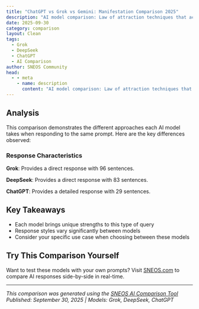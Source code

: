 ```yaml
---
title: "ChatGPT vs Grok vs Gemini: Manifestation Comparison 2025"
description: "AI model comparison: Law of attraction techniques that actually work - manifestation science..."
date: 2025-09-30
category: comparison
layout: Clean
tags:
  - Grok
  - DeepSeek
  - ChatGPT
  - AI Comparison
author: SNEOS Community
head:
  - - meta
    - name: description
      content: "AI model comparison: Law of attraction techniques that actually work - manifestation science..."
---
```


<ChatComparison
  title="ChatGPT vs Grok vs Gemini: Manifestation Comparison 2025"
  prompt="Law of attraction techniques that actually work - manifestation science"
  :responses='{
    "Grok": "The Law of Attraction (LOA) is a concept rooted in the idea that positive or negative thoughts bring positive or negative experiences into a person\u0027s life. While it is often associated with New Thought philosophy and popularized by books like \u0022The Secret,\u0022 there is no definitive scientific evidence proving that the Law of Attraction works as a universal law. However, many of the techniques associated with it are grounded in psychological principles like positive thinking, goal-setting, and visualization, which have been shown to influence motivation and behavior. Below, I\u2019ll outline practical techniques often tied to the Law of Attraction, along with how they might work from a psychological and scientific perspective.\n\n### 1. **Visualization**\n**What It Is**: Visualization involves creating a mental image of your desired outcome as if it\u2019s already happening. For example, if you want a new job, you might imagine yourself in the role, feeling confident and successful.\n**How to Do It**:\n- Find a quiet space and close your eyes.\n- Picture your goal in vivid detail\u2014engage all your senses (what do you see, hear, feel?).\n- Spend 5\u201310 minutes daily immersing yourself in this mental scenario.\n**Why It Works**: Visualization primes your brain to recognize opportunities and boosts motivation. Studies in neuroscience, like those on mental imagery, show that visualizing an action activates similar brain regions as physically performing it (e.g., research on athletes using visualization to improve performance). This can enhance focus and confidence, aligning your actions with your goals.\n\n---\n\n### 2. **Affirmations**\n**What It Is**: Affirmations are positive statements you repeat to yourself to reinforce a desired belief or outcome, such as \u201CI am confident and capable of achieving my dreams.\u201D\n**How to Do It**:\n- Write or say affirmations in the present tense (e.g., \u201CI am successful\u201D instead of \u201CI will be successful\u201D).\n- Repeat them daily, ideally in front of a mirror or during meditation.\n- Pair them with emotion\u2014feel the truth of the statement as you say it.\n**Why It Works**: Affirmations can rewire negative thought patterns by leveraging neuroplasticity, the brain\u2019s ability to form new neural connections. Research in positive psychology suggests that self-affirmation can reduce stress and improve problem-solving under pressure (e.g., studies by Creswell et al., 2013). They also boost self-esteem, which can encourage proactive behavior toward goals.\n\n---\n\n### 3. **Gratitude Practice**\n**What It Is**: Gratitude involves focusing on and appreciating what you already have, which is believed to attract more positive experiences.\n**How to Do It**:\n- Keep a gratitude journal and write down 3\u20135 things you\u2019re thankful for each day.\n- Be specific (e.g., \u201CI\u2019m grateful for the supportive conversation I had with a friend today\u201D).\n- Reflect on these entries regularly to cultivate a positive mindset.\n**Why It Works**: Gratitude shifts your focus from scarcity to abundance, which can improve mood and reduce anxiety. Scientific studies, such as those by Emmons and McCullough (2003), demonstrate that gratitude interventions increase well-being and life satisfaction. A positive mindset can also make you more open to opportunities and better equipped to handle challenges.\n\n---\n\n### 4. **Setting Clear Intentions (Goal-Setting)**\n**What It Is**: Clearly defining what you want to manifest by setting specific, measurable, and achievable goals.\n**How to Do It**:\n- Write down your goals using the SMART framework (Specific, Measurable, Achievable, Relevant, Time-bound).\n- Break them into smaller, actionable steps.\n- Review and adjust your intentions regularly to stay focused.\n**Why It Works**: Goal-setting theory, developed by Locke and Latham, shows that specific and challenging goals lead to higher performance. Clarity in intention directs your attention and effort, making it easier to spot opportunities and take aligned actions\u2014often perceived as \u201Cmanifestation.\u201D\n\n---\n\n### 5. **Act As If (Behavioral Alignment)**\n**What It Is**: Acting as though your desired outcome is already a reality, which can influence your mindset and behavior.\n**How to Do It**:\n- Embody the traits or habits of the person who has already achieved your goal (e.g., dress for the job you want, or adopt the confidence of a successful person).\n- Take small, consistent actions that align with your vision.\n**Why It Works**: This technique leverages the psychological principle of \u201Cbehavioral priming,\u201D where acting in a certain way can reinforce related thoughts and feelings. Research on embodied cognition suggests that physical actions (like power posing) can influence mental states, such as confidence (Carney et al., 2010). By \u201Cacting as if,\u201D you build habits and a mindset that support your goals.\n\n---\n\n### 6. **Letting Go of Resistance (Emotional Regulation)**\n**What It Is**: Releasing doubts, fears, or negative emotions that block you from believing in or achieving your desires.\n**How to Do It**:\n- Acknowledge limiting beliefs (e.g., \u201CI\u2019m not good enough\u201D) and challenge them with evidence to the contrary.\n- Practice mindfulness or meditation to detach from overthinking and stress.\n- Trust the process\u2014avoid obsessing over \u201Chow\u201D or \u201Cwhen\u201D results will come.\n**Why It Works**: Negative emotions like fear or self-doubt can trigger stress responses that impair decision-making and creativity. Mindfulness-based interventions have been shown to reduce anxiety and improve emotional regulation (Kabat-Zinn, 1990). Letting go of resistance creates mental space for optimism and problem-solving.\n\n---\n\n### 7. **Energy and Vibration (Positive Mindset)**\n**What It Is**: The LOA often refers to \u201Craising your vibration\u201D by cultivating positive energy, which is thought to attract positive outcomes.\n**How to Do It**:\n- Surround yourself with uplifting people, media, and environments.\n- Engage in activities that bring joy (e.g., exercise, hobbies, nature).\n- Practice self-care to maintain high energy levels.\n**Why It Works**: While \u201Cvibration\u201D isn\u2019t a scientific term in this context, a positive mindset influences perception and behavior. Research in positive psychology shows that positive emotions broaden thinking and build resilience (Fredrickson\u2019s Broaden-and-Build Theory). When you\u2019re in a good mental state, you\u2019re more likely to notice opportunities and act on them.\n\n---\n\n### The Science Behind Manifestation\nWhile the Law of Attraction itself isn\u2019t supported by empirical science as a universal force, many of its techniques align with psychological and neurological principles:\n- **Reticular Activating System (RAS)**: This brain network filters information based on what you focus on. When you set a goal or visualize it, your RAS prioritizes related information, making you more aware of opportunities (e.g., noticing job openings after deciding to switch careers).\n- **Self-Fulfilling Prophecy**: Believing in a positive outcome can influence your actions to make it more likely. For example, believing you\u2019ll succeed in an interview can make you more confident, improving your performance.\n- **Motivation and Action**: Techniques like visualization and affirmations enhance motivation, which drives consistent action\u2014the real key to achieving goals.\n\n---\n\n### Final Tips for Effective \u201CManifestation\u201D\n1. **Take Inspired Action**: The LOA isn\u2019t about wishing passively. Pair your mindset practices with tangible steps toward your goals. For instance, if you\u2019re manifesting a new job, update your resume and network while visualizing success.\n2. **Be Patient and Persistent**: Results often take time. Psychological studies show that habits and change require consistent effort (Lally et al., 2009, suggests 66 days on average to form a habit).\n3. **Stay Realistic**: While optimism is powerful, grounding your goals in reality prevents disappointment. Use LOA techniques to boost confidence and focus, not as a guarantee of outcomes.\n\nBy combining these Law of Attraction techniques with actionable steps and an understanding of their psychological basis, you can create meaningful changes in your life. The \u201Cmagic\u201D often lies in how these practices shift your mindset, behavior, and perception of the world.",
    "DeepSeek": "Of course. This is an excellent topic that bridges ancient wisdom and modern science. The idea that \u0022like attracts like\u0022 is often dismissed as magical thinking, but when we reframe it as a psychological and neurological process, we get \u0022Law of Attraction techniques that actually work.\u0022\n\nLet\u0027s break this down into the science of manifestation and the practical techniques backed by it.\n\n### The Core Principle: Reframing \u0022Law of Attraction\u0022\n\nThe traditional Law of Attraction suggests the universe magically delivers what you think about. **Manifestation Science**, however, posits that your dominant thoughts, beliefs, and feelings rewire your brain to notice opportunities, take aligned action, and persist through challenges, thereby creating your desired reality.\n\nIt\u0027s not magic; it\u0027s **neuroplasticity** (your brain\u0027s ability to rewire itself) and **cognitive-behavioral** principles in action.\n\n---\n\n### The \u0022Manifestation Science\u0022 Framework: The R.A.S. Model\n\nThe key scientific concept here is the **Reticular Activating System (RAS)**. This is a tiny bundle of nerves at your brainstem that acts as a **filter for your attention**.\n\n*   **Its Job:** Your brain is bombarded with millions of bits of information every second. The RAS filters out what it deems \u0022unimportant\u0022 and lets through what is \u0022important.\u0022\n*   **How it Relates to Manifestation:** You tell your RAS what is important through your **dominant thoughts, beliefs, and questions.**\n\n**Example:** Have you ever decided to buy a specific car, and then suddenly you start seeing that car *everywhere*? The cars were always there; your RAS just now filters them into your conscious awareness because you\u0027ve tagged them as \u0022important.\u0022\n\nManifestation is the process of consciously programming your RAS to highlight the people, resources, and opportunities that lead to your goal.\n\n---\n\n### Techniques That Actually Work (The \u0022How\u0022)\n\nHere are techniques grounded in psychology and neuroscience that effectively program your mind for manifestation.\n\n#### 1. Specific \u0026 Emotional Goal Setting\n*   **The Technique:** Don\u0027t just say, \u0022I want more money.\u0022 Be specific: \u0022I want to earn an additional $1,000 per month by October 1st by landing two new freelance clients.\u0022 Then, immerse yourself in the *feeling* of having achieved it. Feel the relief, the pride, the security.\n*   **The Science:** Specific goals activate the prefrontal cortex, your brain\u0027s \u0022CEO,\u0022 which then directs resources and attention toward achieving them. Emotion (positive or negative) creates stronger neural pathways, making the goal a higher priority for your subconscious and RAS.\n\n#### 2. Visualization \u0026 Mental Rehearsal\n*   **The Technique:** Spend 5-10 minutes daily vividly imagining your desired outcome. Don\u0027t just see it; involve all your senses. What do you see, hear, feel, and smell in that achieved state? Make the mental movie as real as possible.\n*   **The Science:** Studies on athletes show that mental rehearsal activates the same neural pathways as physically performing the action. This primes your brain for performance, reduces anxiety, and builds neural \u0022 familiarity\u0022 with success, making it feel more attainable.\n\n#### 3. Scripting \u0026 Journaling\n*   **The Technique:** Write in a journal as if you are already living your desired reality. \u0022I am so grateful and happy that my business is thriving. Today, I had a fantastic meeting with a new client who perfectly aligns with my values...\u0022\n*   **The Science:** Writing engages the brain differently than thinking. It enhances encoding into memory and reinforces the new beliefs. Gratitude journaling, in particular, is proven to shift focus from lack to abundance, reducing stress and improving decision-making.\n\n#### 4. Affirmations with Emotional Anchoring\n*   **The Technique:** Move beyond robotic repetition. Choose an affirmation that feels slightly beyond your current belief (\u0022I am a confident and compelling speaker\u0022). Repeat it while simultaneously *feeling* the emotion of being that person. Place your hand on your heart to create a physical anchor.\n*   **The Science:** This combines cognitive restructuring (changing thought patterns) with somatic (body-based) anchoring. Over time, this can weaken the neural networks associated with old, limiting beliefs (e.g., \u0022I\u0027m a bad speaker\u0022) and strengthen the new ones.\n\n#### 5. Act \u0022As If\u0022\n*   **The Technique:** How would the \u0022version of you\u0022 that has already achieved your goal walk, talk, think, and make decisions? Start making small choices from that empowered identity today.\n*   **The Science:** This is based on \u0022self-perception theory.\u0022 We derive our beliefs about ourselves from observing our own behavior. By acting \u0022as if,\u0022 you send powerful feedback to your brain that this is who you are, which influences your future actions and decisions to be in alignment with that identity.\n\n#### 6. The \u0022Let Go\u0022 \u0026 Take Inspired Action\n*   **The Technique:** This is the most misunderstood but critical step. After setting your intention and doing the inner work, you must release the obsessive attachment to the *how* and the *when*. Instead, shift your focus to taking **inspired action**\u2014actions that feel intuitive, aligned, and energizing, not forced and stressful.\n*   **The Science:** Obsessive focus on a goal creates anxiety, which activates the threat centers of the brain (amygdala) and inhibits creative problem-solving. \u0022Letting go\u0022 allows your subconscious mind, which is a powerful pattern-recognition engine, to work on the problem in the background. This is when you get \u0022aha!\u0022 moments and notice \u0022lucky\u0022 opportunities.\n\n---\n\n### The Crucial Missing Piece: Belief \u0026 Subconscious Reprogramming\n\nYou can do all the techniques, but if a deep-seated subconscious belief contradicts your goal (\u0022I don\u0027t deserve wealth,\u0022 \u0022Money is evil\u0022), the subconscious will always win. This is why some people feel they are \u0022blocked.\u0022\n\n**To address this:**\n*   **Identify Limiting Beliefs:** Use journaling to uncover them. \u0022Why do I feel I can\u0027t have what I want?\u0022\n*   **Practice Self-Compassion:** Acknowledge these beliefs were formed for a reason (often in childhood) and thank them for trying to protect you, then consciously choose to release them.\n*   **Therapy \u0026 Modalities:** Techniques like Cognitive Behavioral Therapy (CBT), EMDR, or Hypnotherapy are powerful, evidence-based tools for rewiring deep subconscious beliefs.\n\n### Summary: The Scientific Manifestation Cycle\n\n1.  **Clarity \u0026 Emotion:** Define what you want with specificity and feel the joy of having it *now*.\n2.  **Neuro-Programming:** Use visualization, scripting, and \u0022acting as if\u0022 to rewire your brain and program your RAS.\n3.  **Release \u0026 Trust:** Let go of the desperate \u0022how\u0022 to reduce anxiety and access your creative subconscious.\n4.  **Inspired Action:** Take action from a place of alignment and intuition, not force. Your RAS will now highlight the opportunities you programmed it to find.\n5.  **Persist \u0026 Pivot:** Maintain the belief even in the face of setbacks, seeing them as feedback, not failure.\n\nBy understanding and applying these principles, you move from wishful thinking to a structured, scientific process of creating tangible change in your life.",
    "ChatGPT": "The Law of Attraction (LoA) is a popular concept suggesting that positive or negative thoughts bring positive or negative experiences into a person\u0027s life. While the scientific community remains skeptical due to limited empirical evidence directly supporting the LoA, many people find value in related techniques that align with psychological principles such as goal-setting, positive thinking, and visualization.\n\nHere are some Law of Attraction techniques that are often said to work, supported by psychological science:\n\n1. **Visualization**\n   - Technique: Spend a few minutes each day vividly imagining your goal as if it\u2019s already achieved. Picture the details, emotions, and environment.\n   - Why it works: Visualization enhances motivation, focus, and performance by mentally rehearsing success, which can improve actual outcomes.\n\n2. **Affirmations**\n   - Technique: Repeat positive statements about yourself and your goals regularly (e.g., \u201CI am confident and successful\u201D).\n   - Why it works: Affirmations can boost self-esteem and counter negative self-talk, promoting a constructive mindset conducive to goal achievement.\n\n3. **Gratitude Practice**\n   - Technique: Write down or mentally list things you are grateful for daily.\n   - Why it works: Cultivating gratitude improves mood and optimism, which can increase resilience and openness to opportunities.\n\n4. **Goal Setting with Action Plans**\n   - Technique: Define clear, specific goals and break them down into actionable steps. Combine this with belief in achieving them.\n   - Why it works: Concrete planning paired with a positive mindset increases the likelihood of taking effective action toward your desires.\n\n5. **Mindfulness and Positive Focus**\n   - Technique: Practice mindfulness to become aware of negative thought patterns and consciously shift focus toward positive, constructive thoughts.\n   - Why it works: Managing attention reduces stress and enhances problem-solving, which supports progress toward goals.\n\n6. **Emotional Alignment**\n   - Technique: Cultivate feelings aligned with your desires, such as joy, success, or peace, to amplify motivation.\n   - Why it works: Emotions influence cognitive processing and behavior, making emotionally charged goals more compelling and actionable.\n\n---\n\n### Caveats and Scientific Perspective\n\n- The Law of Attraction is often framed as \u0022thinking equals reality,\u0022 but science emphasizes that belief must be paired with consistent, practical actions.\n- Positive thinking and visualization support mindset and behavior changes but do not substitute effort or external factors.\n- Psychological studies support the benefits of optimism, gratitude, goal-setting, and visualization in improving well-being and performance.\n\n---\n\n### Summary\n\nWhile the mystical claims surrounding the Law of Attraction lack robust scientific backing, using techniques like visualization, affirmations, gratitude, and structured goal-setting can significantly impact your mindset and actions, which in turn increase your chances of success and fulfillment.\n\nIf you\u0027re interested, I can also share specific exercises or guided practices for any of these techniques!"
  }'
  published-date="14:29"
/>

## Analysis

This comparison demonstrates the different approaches each AI model takes when responding to the same prompt. Here are the key differences observed:

### Response Characteristics

**Grok**: Provides a direct response with 96 sentences. 

**DeepSeek**: Provides a direct response with 83 sentences. 

**ChatGPT**: Provides a detailed response with 29 sentences. 

## Key Takeaways

- Each model brings unique strengths to this type of query
- Response styles vary significantly between models
- Consider your specific use case when choosing between these models

## Try This Comparison Yourself

Want to test these models with your own prompts? Visit [SNEOS.com](https://sneos.com) to compare AI responses side-by-side in real-time.

---

*This comparison was generated using the [SNEOS AI Comparison Tool](https://sneos.com)*
*Published: September 30, 2025 | Models: Grok, DeepSeek, ChatGPT*
